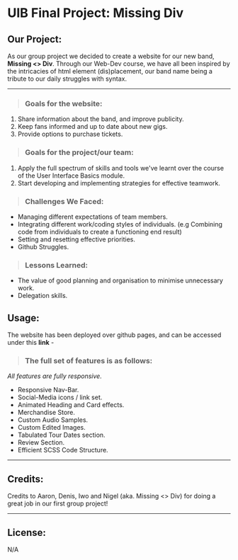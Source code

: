 # **UIB Final Project:** Missing Div

## Our Project:

As our group project we decided to create a website for our new band, **Missing <> Div**. Through our Web-Dev course, we have all been inspired by the intricacies of html element (dis)placement, our band name being a tribute to our daily struggles with syntax.

---

> ### Goals for the website:

1. Share information about the band, and improve publicity.
2. Keep fans informed and up to date about new gigs.
3. Provide options to purchase tickets.

> ### Goals for the project/our team:

1. Apply the full spectrum of skills and tools we've learnt over the course of the User Interface Basics module.
2. Start developing and implementing strategies for effective teamwork.

> ### Challenges We Faced:

- Managing different expectations of team members.
- Integrating different work/coding styles of individuals. (e.g Combining code from individuals to create a functioning end result)
- Setting and resetting effective priorities.
- Github Struggles.

> ### Lessons Learned:

- The value of good planning and organisation to minimise unnecessary work.
- Delegation skills.

## Usage:

The website has been deployed over github pages, and can be accessed under this **link** -

> ### The full set of features is as follows:

_All features are fully responsive._

- Responsive Nav-Bar.
- Social-Media icons / link set.
- Animated Heading and Card effects.
- Merchandise Store.
- Custom Audio Samples.
- Custom Edited Images.
- Tabulated Tour Dates section.
- Review Section.
- Efficient SCSS Code Structure.

---

## Credits:

Credits to Aaron, Denis, Iwo and Nigel (aka. Missing <> Div) for doing a great job in our first group project!

---

## License:

N/A
